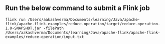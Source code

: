 ## Run the below command to submit a Flink job
```shell
flink run /Users/aakashverma/Documents/learning/Java/apache-flink/apache-flink-examples/reduce-operation/target/reduce-operation-1.0-SNAPSHOT.jar -filePath /Users/aakashverma/Documents/learning/Java/apache-flink/apache-flink-examples/reduce-operation/input.txt
```